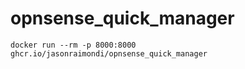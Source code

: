 # opnsense_quick_manager

```
docker run --rm -p 8000:8000 ghcr.io/jasonraimondi/opnsense_quick_manager
```

